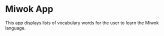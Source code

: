 Miwok App
===================================

This app displays lists of vocabulary words for the user to learn the Miwok language.


